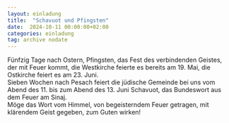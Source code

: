 ```yaml
---
layout: einladung
title:  "Schavuot und Pfingsten"
date:  2024-10-11 00:00:00+02:00
categories: einladung
tag: archive nodate
---
```


Fünfzig Tage nach Ostern, Pfingsten, das Fest des verbindenden Geistes, der mit Feuer kommt, die Westkirche feierte es bereits am 19. Mai, die Ostkirche feiert es am 23. Juni.
<br>
Sieben Wochen nach Pesach feiert die jüdische Gemeinde bei uns vom Abend des 11. bis zum Abend des 13. Juni Schavuot, das Bundeswort aus dem Feuer am Sinaj.
<br>
Möge das Wort vom Himmel, von begeisterndem Feuer getragen, mit klärendem Geist gegeben, zum Guten wirken!
